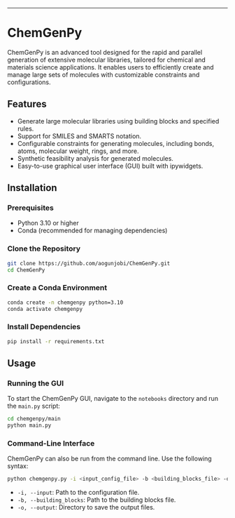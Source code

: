---

# ChemGenPy

ChemGenPy is an advanced tool designed for the rapid and parallel generation of extensive molecular libraries, tailored for chemical and materials science applications. It enables users to efficiently create and manage large sets of molecules with customizable constraints and configurations.

## Features

- Generate large molecular libraries using building blocks and specified rules.
- Support for SMILES and SMARTS notation.
- Configurable constraints for generating molecules, including bonds, atoms, molecular weight, rings, and more.
- Synthetic feasibility analysis for generated molecules.
- Easy-to-use graphical user interface (GUI) built with ipywidgets.

## Installation

### Prerequisites

- Python 3.10 or higher
- Conda (recommended for managing dependencies)

### Clone the Repository

```bash
git clone https://github.com/aogunjobi/ChemGenPy.git
cd ChemGenPy
```

### Create a Conda Environment

```bash
conda create -n chemgenpy python=3.10
conda activate chemgenpy
```

### Install Dependencies

```bash
pip install -r requirements.txt
```

## Usage

### Running the GUI

To start the ChemGenPy GUI, navigate to the `notebooks` directory and run the `main.py` script:

```bash
cd chemgenpy/main
python main.py
```

### Command-Line Interface

ChemGenPy can also be run from the command line. Use the following syntax:

```bash
python chemgenpy.py -i <input_config_file> -b <building_blocks_file> -o <output_directory>
```

- `-i, --input`: Path to the configuration file.
- `-b, --building_blocks`: Path to the building blocks file.
- `-o, --output`: Directory to save the output files.


